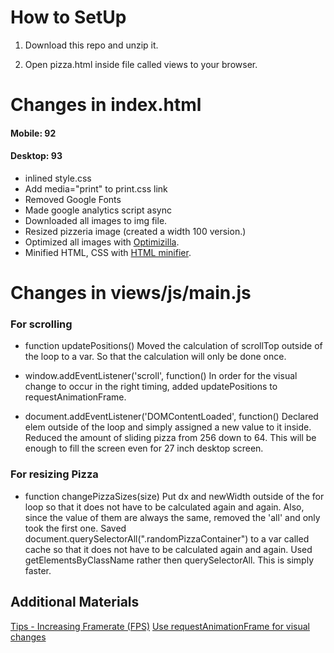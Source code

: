 # How to SetUp

1. Download this repo and unzip it.

2. Open pizza.html inside file called views to your browser.


# Changes in index.html

#### Mobile: 92
#### Desktop: 93

* inlined style.css
* Add media="print" to print.css link
* Removed Google Fonts
* Made google analytics script async
* Downloaded all images to img file.
* Resized pizzeria image (created a width 100 version.)
* Optimized all images with [Optimizilla](http://optimizilla.com/).
* Minified HTML, CSS with [HTML minifier](https://kangax.github.io/html-minifier/).


# Changes in views/js/main.js

### For scrolling

* function updatePositions()
Moved the calculation of scrollTop outside of the loop to a var. So that the calculation will only be done once.

* window.addEventListener('scroll', function()
In order for the visual change to occur in the right timing, added updatePositions to requestAnimationFrame.

* document.addEventListener('DOMContentLoaded', function()
Declared elem outside of the loop and simply assigned a new value to it inside.
Reduced the amount of sliding pizza from 256 down to 64. This will be enough to fill the screen even for 27 inch desktop screen.

### For resizing Pizza

* function changePizzaSizes(size)
Put dx and newWidth outside of the for loop so that it does not have to be calculated again and again.
Also, since the value of them are always the same, removed the 'all' and only took the first one.
Saved document.querySelectorAll(".randomPizzaContainer") to a var called cache so that it does not have to be calculated again and again.
Used getElementsByClassName rather then querySelectorAll. This is simply faster.

## Additional Materials
[Tips - Increasing Framerate (FPS)](https://classroom.udacity.com/nanodegrees/nd001/parts/00113454012/modules/273584856175462/lessons/5988439100/concepts/68776485930923#)
[Use requestAnimationFrame for visual changes](https://developers.google.com/web/fundamentals/performance/rendering/optimize-javascript-execution#use_requestanimationframe_for_visual_changes)
